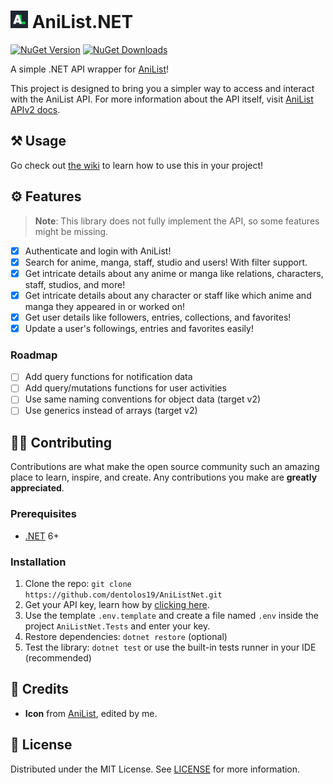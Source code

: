 <h1>
    <img src="docs/icon.png" style="height: 1em"/>
    <span>AniList.NET</span>
</h1>

[![NuGet Version](https://img.shields.io/nuget/v/AniListNet?logo=nuget)](https://nuget.org/packages/AniListNet)
[![NuGet Downloads](https://img.shields.io/nuget/dt/AniListNet)](https://nuget.org/packages/AniListNet)

A simple .NET API wrapper for [AniList](https://anilist.co)!

This project is designed to bring you a simpler way to access and interact with the AniList API. For more information
about the API itself, visit [AniList APIv2 docs](https://anilist.gitbook.io/anilist-apiv2-docs).

## ⚒️ Usage

Go check out [the wiki](https://github.com/dentolos19/AniListNet/wiki) to learn how to use this in your project!

## ⚙️ Features

> **Note**: This library does not fully implement the API, so some features might be missing.

- [x] Authenticate and login with AniList!
- [x] Search for anime, manga, staff, studio and users! With filter support.
- [x] Get intricate details about any anime or manga like relations, characters, staff, studios, and more!
- [x] Get intricate details about any character or staff like which anime and manga they appeared in or worked on!
- [x] Get user details like followers, entries, collections, and favorites!
- [x] Update a user's followings, entries and favorites easily!

### Roadmap

- [ ] Add query functions for notification data
- [ ] Add query/mutations functions for user activities
- [ ] Use same naming conventions for object data (target v2)
- [ ] Use generics instead of arrays (target v2)

## 🧑‍💻 Contributing

Contributions are what make the open source community such an amazing place to learn, inspire, and create. Any contributions you make are **greatly appreciated**.

### Prerequisites

- [.NET](https://dot.net) 6+

### Installation

1. Clone the repo: `git clone https://github.com/dentolos19/AniListNet.git`
2. Get your API key, learn how by [clicking here](https://github.com/dentolos19/AniListNet/wiki/Tutorials#authenticating-with-anilist).
3. Use the template `.env.template` and create a file named `.env` inside the project `AniListNet.Tests` and enter your key.
4. Restore dependencies: `dotnet restore` (optional)
5. Test the library: `dotnet test` or use the built-in tests runner in your IDE (recommended)

## 💖 Credits

- **Icon** from [AniList](https://anilist.co), edited by me.

## 📜 License

Distributed under the MIT License. See [LICENSE](LICENSE) for more information.